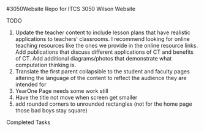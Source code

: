 #3050Website
Repo for ITCS 3050 Wilson Website

TODO
1. Update the teacher content to include lesson plans that have realistic applications to teachers' classrooms. I recommend looking for online teaching resources like the ones we provide in the online resource links. Add publications that discuss different applications of CT and benefits of CT. Add additional diagrams/photos that demonstrate what computation thinking is.
2. Translate the first parent collapsible to the student and faculty pages altering the language of the content to reflect the audience they are intended for 
3. YearOne Page needs some work still
4. Have the title not move when screen get smaller
5. add rounded corners to unrounded rectangles (not for the home page those bad boys stay square) 


Completed Tasks
